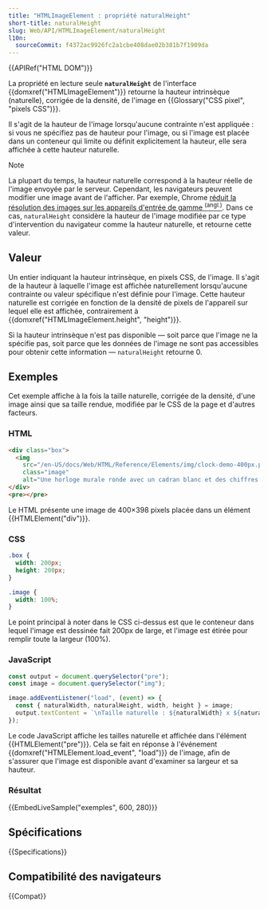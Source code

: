 ```yaml
---
title: "HTMLImageElement : propriété naturalHeight"
short-title: naturalHeight
slug: Web/API/HTMLImageElement/naturalHeight
l10n:
  sourceCommit: f4372ac9926fc2a1cbe408dae02b381b7f1909da
---
```


{{APIRef("HTML DOM")}}

La propriété en lecture seule **`naturalHeight`** de l'interface {{domxref("HTMLImageElement")}} retourne la hauteur intrinsèque (naturelle), corrigée de la densité, de l'image en {{Glossary("CSS pixel", "pixels CSS")}}.

Il s'agit de la hauteur de l'image lorsqu'aucune contrainte n'est appliquée&nbsp;: si vous ne spécifiez pas de hauteur pour l'image, ou si l'image est placée dans un conteneur qui limite ou définit explicitement la hauteur, elle sera affichée à cette hauteur naturelle.

> [!NOTE]
> La plupart du temps, la hauteur naturelle correspond à la hauteur réelle de l'image envoyée par le serveur.
> Cependant, les navigateurs peuvent modifier une image avant de l'afficher. Par exemple, Chrome [réduit la résolution des images sur les appareils d'entrée de gamme <sup>(angl.)</sup>](https://crbug.com/1187043#c7). Dans ce cas, `naturalHeight` considère la hauteur de l'image modifiée par ce type d'intervention du navigateur comme la hauteur naturelle, et retourne cette valeur.

## Valeur

Un entier indiquant la hauteur intrinsèque, en pixels CSS, de l'image. Il s'agit de la hauteur à laquelle l'image est affichée naturellement lorsqu'aucune contrainte ou valeur spécifique n'est définie pour l'image. Cette hauteur naturelle est corrigée en fonction de la densité de pixels de l'appareil sur lequel elle est affichée, contrairement à {{domxref("HTMLImageElement.height", "height")}}.

Si la hauteur intrinsèque n'est pas disponible — soit parce que l'image ne la spécifie pas, soit parce que les données de l'image ne sont pas accessibles pour obtenir cette information — `naturalHeight` retourne 0.

## Exemples

Cet exemple affiche à la fois la taille naturelle, corrigée de la densité, d'une image ainsi que sa taille rendue, modifiée par le CSS de la page et d'autres facteurs.

### HTML

```html
<div class="box">
  <img
    src="/en-US/docs/Web/HTML/Reference/Elements/img/clock-demo-400px.png"
    class="image"
    alt="Une horloge murale ronde avec un cadran blanc et des chiffres noirs" />
</div>
<pre></pre>
```

Le HTML présente une image de 400×398 pixels placée dans un élément {{HTMLElement("div")}}.

### CSS

```css
.box {
  width: 200px;
  height: 200px;
}

.image {
  width: 100%;
}
```

Le point principal à noter dans le CSS ci-dessus est que le conteneur dans lequel l'image est dessinée fait 200px de large, et l'image est étirée pour remplir toute la largeur (100%).

### JavaScript

```js
const output = document.querySelector("pre");
const image = document.querySelector("img");

image.addEventListener("load", (event) => {
  const { naturalWidth, naturalHeight, width, height } = image;
  output.textContent = `\nTaille naturelle : ${naturalWidth} x ${naturalHeight} pixels\nTaille affichée : ${width} x ${height} pixels\n`;
});
```

Le code JavaScript affiche les tailles naturelle et affichée dans l'élément {{HTMLElement("pre")}}. Cela se fait en réponse à l'événement {{domxref("HTMLElement.load_event", "load")}} de l'image, afin de s'assurer que l'image est disponible avant d'examiner sa largeur et sa hauteur.

### Résultat

{{EmbedLiveSample("exemples", 600, 280)}}

## Spécifications

{{Specifications}}

## Compatibilité des navigateurs

{{Compat}}
